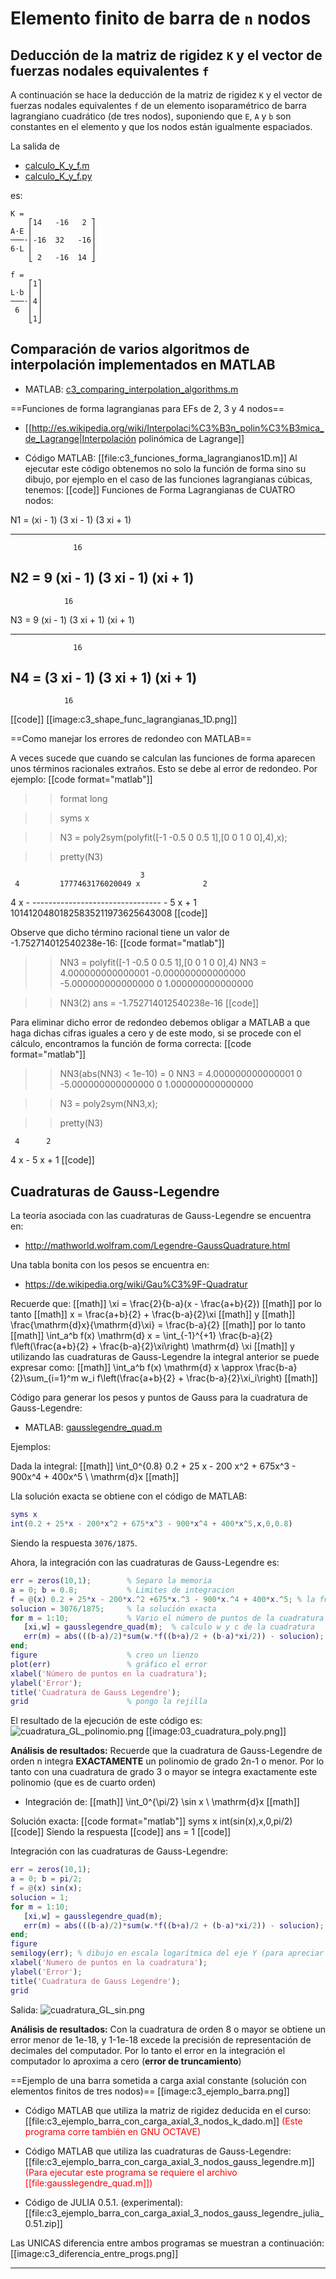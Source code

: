 # Elemento finito de barra de `n` nodos

## Deducción de la matriz de rigidez `K` y el vector de fuerzas nodales equivalentes `f`
A continuación se hace la deducción de la matriz de rigidez `K` y el vector de fuerzas nodales equivalentes `f` de un elemento isoparamétrico de barra lagrangiano cuadrático (de tres nodos), suponiendo que `E`, `A` y `b` son constantes en el elemento y que los nodos están igualmente espaciados.

La salida de 
* [calculo_K_y_f.m](calculo_K_y_f.m)
* [calculo_K_y_f.py](calculo_K_y_f.m)

es:
```
K = 
    ⎡14   -16   2 ⎤
A⋅E ⎢             ⎥
───⋅⎢-16  32   -16⎥
6⋅L ⎢             ⎥
    ⎣ 2   -16  14 ⎦

f = 
    ⎡1⎤
L⋅b ⎢ ⎥
───⋅⎢4⎥
 6  ⎢ ⎥
    ⎣1⎦
```


## Comparación de varios algoritmos de interpolación implementados en MATLAB
* MATLAB: [c3_comparing_interpolation_algorithms.m](c3_comparing_interpolation_algorithms.m)


==Funciones de forma lagrangianas para EFs de 2, 3 y 4 nodos==
* [[http://es.wikipedia.org/wiki/Interpolaci%C3%B3n_polin%C3%B3mica_de_Lagrange|Interpolación polinómica de Lagrange]]

* Código MATLAB: [[file:c3_funciones_forma_lagrangianos1D.m]] 
Al ejecutar este código obtenemos no solo la función de forma sino su dibujo, por ejemplo en el caso de las funciones lagrangianas cúbicas, tenemos:
[[code]]
Funciones de Forma Lagrangianas de CUATRO nodos:


N1 = 
    (xi - 1) (3 xi - 1) (3 xi + 1)
  - ------------------------------
                  16


N2 = 
  9 (xi - 1) (3 xi - 1) (xi + 1)
  ------------------------------
                16


N3 = 
    9 (xi - 1) (3 xi + 1) (xi + 1)
  - ------------------------------
                  16


N4 = 
  (3 xi - 1) (3 xi + 1) (xi + 1)
  ------------------------------
                16
[[code]]
[[image:c3_shape_func_lagrangianas_1D.png]]


==Como manejar los errores de redondeo con MATLAB==

A veces sucede que cuando se calculan las funciones de forma aparecen unos términos racionales extraños. Esto se debe al error de redondeo. Por ejemplo:
[[code format="matlab"]]
>> format long

>> syms x

>> N3 = poly2sym(polyfit([-1 -0.5 0 0.5 1],[0 0 1 0 0],4),x);

>> pretty(N3)

                                 3
     4         1777463176020049 x              2
  4 x  - -------------------------------- - 5 x  + 1
         10141204801825835211973625643008
[[code]]

Observe que dicho término racional tiene un valor de -1.752714012540238e-16:
[[code format="matlab"]]
>> NN3 = polyfit([-1 -0.5 0 0.5 1],[0 0 1 0 0],4)
NN3 =
   4.000000000000001  -0.000000000000000  -5.000000000000000                   0   1.000000000000000

>> NN3(2)
ans =
    -1.752714012540238e-16
[[code]]

Para eliminar dicho error de redondeo debemos obligar a MATLAB a que haga dichas cifras iguales a cero y de este modo, si se procede con el cálculo, encontramos la función de forma correcta:
[[code format="matlab"]]
>> NN3(abs(NN3) < 1e-10) = 0
NN3 =
   4.000000000000001                   0  -5.000000000000000                   0   1.000000000000000

>> N3 = poly2sym(NN3,x);

>> pretty(N3)

     4      2
  4 x  - 5 x  + 1
[[code]]



## Cuadraturas de Gauss-Legendre
La teoría asociada con las cuadraturas de Gauss-Legendre se encuentra en:
* http://mathworld.wolfram.com/Legendre-GaussQuadrature.html

Una tabla bonita con los pesos se encuentra en:
* https://de.wikipedia.org/wiki/Gau%C3%9F-Quadratur

Recuerde que:
[[math]]
\xi = \frac{2}{b-a}(x - \frac{a+b}{2})
[[math]]
por lo tanto
[[math]]
x = \frac{a+b}{2} + \frac{b-a}{2}\xi
[[math]]
y
[[math]]
\frac{\mathrm{d}x}{\mathrm{d}\xi} = \frac{b-a}{2}
[[math]]
por lo tanto
[[math]]
\int_a^b f(x) \mathrm{d} x = \int_{-1}^{+1} \frac{b-a}{2} f\left(\frac{a+b}{2} + \frac{b-a}{2}\xi\right) \mathrm{d} \xi
[[math]]
y utilizando las cuadraturas de Gauss-Legendre la integral anterior se puede expresar como:
[[math]]
\int_a^b f(x) \mathrm{d} x \approx \frac{b-a}{2}\sum_{i=1}^m w_i f\left(\frac{a+b}{2} + \frac{b-a}{2}\xi_i\right)
[[math]]

Código para generar los pesos y puntos de Gauss para la cuadratura de Gauss-Legendre:
* MATLAB: [gausslegendre_quad.m](gausslegendre_quad.m)

Ejemplos:

Dada la integral:
[[math]]
\int_0^{0.8} 0.2 + 25 x - 200 x^2 + 675x^3 - 900x^4 + 400x^5 \ \mathrm{d}x 
[[math]]

Lla solución exacta se obtiene con el código de MATLAB: 
```matlab
syms x
int(0.2 + 25*x - 200*x^2 + 675*x^3 - 900*x^4 + 400*x^5,x,0,0.8)
```
Siendo la respuesta ```3076/1875```.

Ahora, la integración con las cuadraturas de Gauss-Legendre es:
```matlab
err = zeros(10,1);        % Separo la memoria
a = 0; b = 0.8;           % Limites de integracion
f = @(x) 0.2 + 25*x - 200*x.^2 +675*x.^3 - 900*x.^4 + 400*x.^5; % la función
solucion = 3076/1875;     % la solución exacta
for m = 1:10;             % Vario el número de puntos de la cuadratura
   [xi,w] = gausslegendre_quad(m);  % calculo w y c de la cuadratura
   err(m) = abs(((b-a)/2)*sum(w.*f((b+a)/2 + (b-a)*xi/2)) - solucion);
end;
figure                    % creo un lienzo
plot(err)                 % gráfico el error
xlabel('Número de puntos en la cuadratura');
ylabel('Error');
title('Cuadratura de Gauss Legendre');
grid                      % pongo la rejilla
```

El resultado de la ejecución de este código es:
![cuadratura_GL_polinomio.png](cuadratura_GL_polinomio.png)
[[image:03_cuadratura_poly.png]]



**Análisis de resultados:** Recuerde que la cuadratura de Gauss-Legendre de orden n integra __EXACTAMENTE__ un polinomio de grado 2n-1 o menor. Por lo tanto con una cuadratura de grado 3 o mayor se integra exactamente este polinomio (que es de cuarto orden)

* Integración de:
[[math]]
\int_0^{\pi/2} \sin x \ \mathrm{d}x
[[math]]

Solución exacta:
[[code format="matlab"]]
syms x
int(sin(x),x,0,pi/2)
[[code]]
Siendo la respuesta
[[code]]
ans =
1
[[code]]

Integración con las cuadraturas de Gauss-Legendre:
```matlab
err = zeros(10,1);
a = 0; b = pi/2;
f = @(x) sin(x);
solucion = 1;
for m = 1:10;
   [xi,w] = gausslegendre_quad(m);
   err(m) = abs(((b-a)/2)*sum(w.*f((b+a)/2 + (b-a)*xi/2)) - solucion);
end;
figure
semilogy(err); % dibujo en escala logarítmica del eje Y (para apreciar el error)
xlabel('Numero de puntos en la cuadratura');
ylabel('Error');
title('Cuadratura de Gauss Legendre');
grid
```

Salida:
![cuadratura_GL_sin.png](cuadratura_GL_sin.png)

**Análisis de resultados:** Con la cuadratura de orden 8 o mayor se obtiene un error menor de 1e-18, y  1-1e-18 excede la precisión de representación de decimales del computador. Por lo tanto el error en la integración el computador lo aproxima a cero (**error de truncamiento**)



==Ejemplo de una barra sometida a carga axial constante (solución con elementos finitos de tres nodos)==
[[image:c3_ejemplo_barra.png]]
* Código MATLAB que utiliza la matriz de rigidez deducida en el curso: [[file:c3_ejemplo_barra_con_carga_axial_3_nodos_k_dado.m]] <span style="color: #ff0000;">(Este programa corre también en GNU OCTAVE)</span>

* Código MATLAB que utiliza las cuadraturas de Gauss-Legendre: [[file:c3_ejemplo_barra_con_carga_axial_3_nodos_gauss_legendre.m]] <span style="color: #ff0000;">(Para ejecutar este programa se requiere el archivo [[file:gausslegendre_quad.m]])</span>
* Código de JULIA 0.5.1. (experimental): [[file:c3_ejemplo_barra_con_carga_axial_3_nodos_gauss_legendre_julia_0.51.zip]]

Las UNICAS diferencia entre ambos programas se muestran a continuación:
[[image:c3_diferencia_entre_progs.png]]

----
